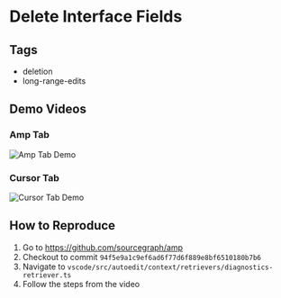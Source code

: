 # Delete Interface Fields

## Tags
- deletion
- long-range-edits

## Demo Videos

### Amp Tab
![Amp Tab Demo](amp_tab_2.0x.gif)

### Cursor Tab
![Cursor Tab Demo](cursor_tab_2.0x.gif)

## How to Reproduce

1. Go to https://github.com/sourcegraph/amp
2. Checkout to commit `94f5e9a1c9ef6ad6f77d6f889e8bf6510180b7b6`
3. Navigate to `vscode/src/autoedit/context/retrievers/diagnostics-retriever.ts`
4. Follow the steps from the video
